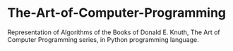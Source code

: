 # The-Art-of-Computer-Programming
Representation of Algorithms of the Books of Donald E. Knuth, The Art of Computer Programming series, in Python programming language.
